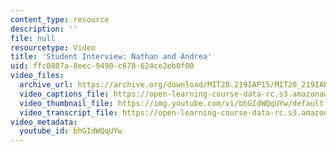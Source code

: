 ```yaml
---
content_type: resource
description: ''
file: null
resourcetype: Video
title: 'Student Interview: Nathan and Andrea'
uid: ffc0807a-8eec-9490-c678-624ce2eb0f00
video_files:
  archive_url: https://archive.org/download/MIT20.219IAP15/MIT20_219IAP15_D13P4_300k.mp4
  video_captions_file: https://open-learning-course-data-rc.s3.amazonaws.com/20-219-becoming-the-next-bill-nye-writing-and-hosting-the-educational-show-january-iap-2015/b0d5add420a252bbafac82fd1b687095_bhGIdWQqUYw.vtt
  video_thumbnail_file: https://img.youtube.com/vi/bhGIdWQqUYw/default.jpg
  video_transcript_file: https://open-learning-course-data-rc.s3.amazonaws.com/20-219-becoming-the-next-bill-nye-writing-and-hosting-the-educational-show-january-iap-2015/81ffb65fb3b6968625a2443ea6a81dcd_bhGIdWQqUYw.pdf
video_metadata:
  youtube_id: bhGIdWQqUYw
---
```

